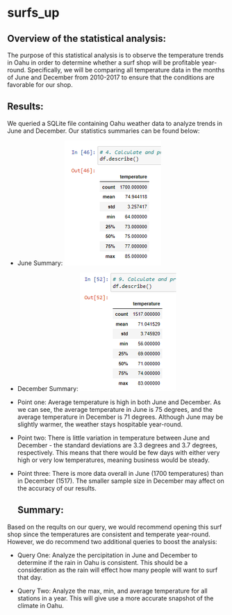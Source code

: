 # surfs_up

## Overview of the statistical analysis:
The purpose of this statistical analysis is to observe the temperature trends in Oahu in order to determine whether a surf shop will be profitable year-round. Specifically, we will be comparing all temperature data in the months of June and December from 2010-2017 to ensure that the conditions are favorable for our shop.

## Results:
We queried a SQLite file containing Oahu weather data to analyze trends in June and December. Our statistics summaries can be found below:

- June Summary:
  ![June Summary](https://raw.githubusercontent.com/ecost95/surfs_up/main/June.PNG)
  
- December Summary:
  ![December Summary](https://raw.githubusercontent.com/ecost95/surfs_up/main/December.PNG)
  
- Point one: Average temperature is high in both June and December. As we can see, the average temperature in June is 75 degrees, and the average temperature in December is 71 degrees. Although June may be slightly warmer, the weather stays hospitable year-round. 
  
- Point two: There is little variation in temperature between June and December - the standard deviations are 3.3 degrees and 3.7 degrees, respectively. This means that there would be few days with either very high or very low temperatures, meaning business would be steady. 
  
- Point three: There is more data overall in June (1700 temperatures) than in December (1517). The smaller sample size in December may affect on the accuracy of our results.
  
  ## Summary: 
Based on the reqults on our query, we would recommend opening this surf shop since the temperatures are consistent and temperate year-round. However, we do recommend two additional queries to boost the analysis:
  
- Query One: Analyze the percipitation in June and December to determine if the rain in Oahu is consistent. This should be a consideration as the rain will effect how many people will want to surf that day.

- Query Two: Analyze the max, min, and average temperature for all stations in a year. This will give use a more accurate snapshot of the climate in Oahu.
  
